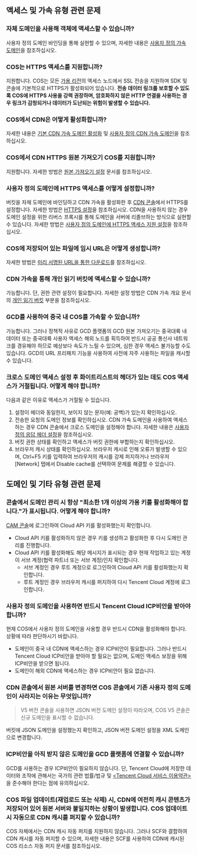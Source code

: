 ## 액세스 및 가속 유형 관련 문제

### 자체 도메인을 사용해 객체에 액세스할 수 있습니까?

사용자 정의 도메인 바인딩을 통해 실현할 수 있으며, 자세한 내용은 [사용자 정의 가속 도메인](https://intl.cloud.tencent.com/document/product/436/31506)을 참조하십시오.

### COS는 HTTPS 액세스를 지원합니까?

지원합니다. COS는 모든 [가용 리전](https://intl.cloud.tencent.com/document/product/436/6224)의 액세스 노드에서 SSL 전송을 지원하며 SDK 및 콘솔에 기본적으로 HTTPS가 활성화되어 있습니다. **전송 데이터 링크를 보호할 수 있도록 COS에 HTTPS 사용을 강력 권장하며, 암호화하지 않은 HTTP 연결을 사용하는 경우 링크가 감청되거나 데이터가 도난되는 위험이 발생할 수 있습니다.**

### COS에서 CDN은 어떻게 활성화합니까?

자세한 내용은 [기본 CDN 가속 도메인 활성화](https://intl.cloud.tencent.com/document/product/436/31505) 및 [사용자 정의 CDN 가속 도메인](https://intl.cloud.tencent.com/document/product/436/31506)을 참조하십시오.

### COS에서 CDN HTTPS 원본 가져오기 COS를 지원합니까?

지원합니다. 자세한 방법은 [원본 가져오기 설정](https://intl.cloud.tencent.com/document/product/436/31508) 문서를 참조하십시오.

### 사용자 정의 도메인에 HTTPS 액세스를 어떻게 설정합니까?

버킷을 자체 도메인에 바인딩하고 CDN 가속을 활성화한 후 [CDN 콘솔](https://console.cloud.tencent.com/cdn)에서 HTTPS를 설정합니다. 자세한 방법은 [HTTPS 설정](https://intl.cloud.tencent.com/document/product/228/35213)을 참조하십시오.
CDN을 사용하지 않는 경우 도메인 설정을 위한 리버스 프록시를 통해 도메인을 서버에 리졸브하는 방식으로 실현할 수 있습니다. 자세한 방법은 [사용자 정의 도메인에 HTTPS 액세스 지원 설정](https://intl.cloud.tencent.com/document/product/436/11142)을 참조하십시오.

### COS에 저장되어 있는 파일에 임시 URL은 어떻게 생성합니까?

자세한 방법은 [미리 서명된 URL을 통한 다운로드](https://intl.cloud.tencent.com/document/product/436/14116)를 참조하십시오.

### CDN 가속을 통해 개인 읽기 버킷에 액세스할 수 있습니까?

가능합니다. 단, 권한 관련 설정이 필요합니다. 자세한 설정 방법은 CDN 가속 개요 문서의 [개인 읽기 버킷](https://intl.cloud.tencent.com/document/product/436/18669) 부분을 참조하십시오.

### GCD를 사용하여 중국 내 COS를 가속할 수 있습니까?

가능합니다. 그러나 정책적 사유로 GCD 플랫폼의 GCD 원본 가져오기는 중국대륙 내 데이터 또는 중국대륙 사용자 액세스 해외 노드를 획득하여 반드시 공공 통신사 네트워크를 경유해야 하므로 예상보다 속도가 느릴 수 있으며, 심한 경우 액세스 불가능할 수도 있습니다. GCD의 URL 프리패치 기능을 사용하여 사전에 자주 사용하는 파일을 캐시할 수 있습니다.


### 크로스 도메인 액세스 설정 후 화이트리스트의 헤더가 있는 데도 COS 액세스가 거절됩니다. 어떻게 해야 합니까?

다음과 같은 이유로 액세스가 거절될 수 있습니다.
1. 설정이 헤더와 동일한지, 보이지 않는 문자(예: 공백)가 있는지 확인하십시오.
2. 전송한 요청의 도메인 정보를 확인하십시오. CDN 가속 도메인을 사용하여 액세스하는 경우 CDN 콘솔에서 크로스 도메인을 설정해야 합니다. 자세한 내용은 [사용자 정의 응답 헤더 설정](https://intl.cloud.tencent.com/document/product/228/35320)을 참조하십시오.
3. 버킷 권한 상태를 확인하고 액세스가 버킷 권한에 부합하는지 확인하십시오.
4. 브라우저 캐시 상태를 확인하십시오. 브라우저 캐시로 인해 오류가 발생할 수 있으며, Ctrl+F5 키를 입력하여 브라우저의 캐시를 강제 퍼지하거나 브라우저 [Network] 탭에서 Disable cache를 선택하여 문제를 해결할 수 있습니다.


## 도메인 및 기타 유형 관련 문제


### 콘솔에서 도메인 관리 시 항상 "최소한 1개 이상의 가용 키를 활성화해야 합니다."가 표시됩니다. 어떻게 해야 합니까?

[CAM 콘솔](https://console.cloud.tencent.com/cam/capi)에 로그인하여 Cloud API 키를 활성화했는지 확인합니다.

- Cloud API 키를 활성화하지 않은 경우 키를 생성하고 활성화한 후 다시 도메인 관리를 진행합니다.
- Cloud API 키를 활성화해도 해당 메시지가 표시되는 경우 현재 작업하고 있는 계정이 서브 계정(협력 파트너 또는 서브 계정)인지 확인합니다.
  - 서브 계정인 경우 루트 계정으로 로그인하여 Cloud API 키를 활성화했는지 확인합니다.
  - 루트 계정인 경우 브라우저 캐시를 퍼지하여 다시 Tencent Cloud 계정에 로그인합니다.

### 사용자 정의 도메인을 사용하면 반드시 Tencent Cloud ICP비안을 받아야 합니까?
현재 COS에서 사용자 정의 도메인을 사용할 경우 반드시 CDN을 활성화해야 합니다. 상황에 따라 판단하시기 바랍니다.

- 도메인이 중국 내 CDN에 액세스하는 경우 ICP비안이 필요합니다. 그러나 반드시 Tencent Cloud ICP비안을 받아야 할 필요는 없으며, 도메인 액세스 보장을 위해 ICP비안을 받으면 됩니다.
- 도메인이 해외 CDN에 액세스하는 경우 ICP비안이 필요 없습니다.

### CDN 콘솔에서 원본 서버를 변경하면 COS 콘솔에서 기존 사용자 정의 도메인이 사라지는 이유는 무엇입니까?

>V5 버전 콘솔을 사용하면 JSON 버전 도메인 설정이 따라오며, COS V5 콘솔은 신규 도메인을 표시할 수 없습니다.

버킷에 JSON 도메인을 설정했는지 확인하고, JSON 버전 도메인 설정을 XML 도메인으로 변경합니다.

<a id="gcd"></a>
### ICP비안을 아직 받지 않은 도메인을 GCD 플랫폼에 연결할 수 있습니까?

GCD를 사용하는 경우 ICP비안이 필요하지 않습니다. 단, Tencent Cloud에 저장한 데이터와 조작에 관해서는 국가의 관련 법률/법규 및 [<Tencent Cloud 서비스 이용약관>](https://intl.cloud.tencent.com/document/product/301/12905)을 준수해야 한다는 점에 유의하십시오.

### COS 파일 업데이트(재업로드 또는 삭제) 시, CDN에 여전히 캐시 콘텐츠가 저장되어 있어 원본 서버와 불일치하는 상황이 발생합니다. COS 업데이트 시 자동으로 CDN 캐시를 퍼지할 수 있습니까?

COS 자체에서는 CDN 캐시 자동 퍼지를 지원하지 않습니다. 그러나 SCF와 결합하여 CDN 캐시를 자동 퍼지할 수 있으며, 자세한 내용은 SCF를 사용하여 CDN에 캐시된 COS 리소스 자동 퍼지 문서를 참조하십시오.
